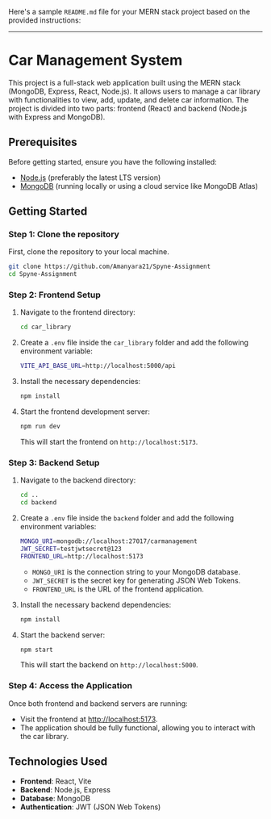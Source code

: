 Here's a sample `README.md` file for your MERN stack project based on the provided instructions:

---

# Car Management System

This project is a full-stack web application built using the MERN stack (MongoDB, Express, React, Node.js). It allows users to manage a car library with functionalities to view, add, update, and delete car information. The project is divided into two parts: frontend (React) and backend (Node.js with Express and MongoDB).

## Prerequisites

Before getting started, ensure you have the following installed:

- [Node.js](https://nodejs.org/) (preferably the latest LTS version)
- [MongoDB](https://www.mongodb.com/try/download/community) (running locally or using a cloud service like MongoDB Atlas)

## Getting Started

### Step 1: Clone the repository

First, clone the repository to your local machine.

```bash
git clone https://github.com/Amanyara21/Spyne-Assignment
cd Spyne-Assignment
```


### Step 2: Frontend Setup

1. Navigate to the frontend directory:

    ```bash
    cd car_library
    ```

2. Create a `.env` file inside the `car_library` folder and add the following environment variable:

    ```bash
    VITE_API_BASE_URL=http://localhost:5000/api
    ```

3. Install the necessary dependencies:

    ```bash
    npm install
    ```

4. Start the frontend development server:

    ```bash
    npm run dev
    ```

   This will start the frontend on `http://localhost:5173`.

### Step 3: Backend Setup

1. Navigate to the backend directory:

    ```bash
    cd ..
    cd backend
    ```

2. Create a `.env` file inside the `backend` folder and add the following environment variables:

    ```bash
    MONGO_URI=mongodb://localhost:27017/carmanagement
    JWT_SECRET=testjwtsecret@123
    FRONTEND_URL=http://localhost:5173
    ```

   - `MONGO_URI` is the connection string to your MongoDB database.
   - `JWT_SECRET` is the secret key for generating JSON Web Tokens.
   - `FRONTEND_URL` is the URL of the frontend application.

3. Install the necessary backend dependencies:

    ```bash
    npm install
    ```

4. Start the backend server:

    ```bash
    npm start
    ```

   This will start the backend on `http://localhost:5000`.

### Step 4: Access the Application

Once both frontend and backend servers are running:

- Visit the frontend at [http://localhost:5173](http://localhost:5173).
- The application should be fully functional, allowing you to interact with the car library.


## Technologies Used

- **Frontend**: React, Vite
- **Backend**: Node.js, Express
- **Database**: MongoDB
- **Authentication**: JWT (JSON Web Tokens)
